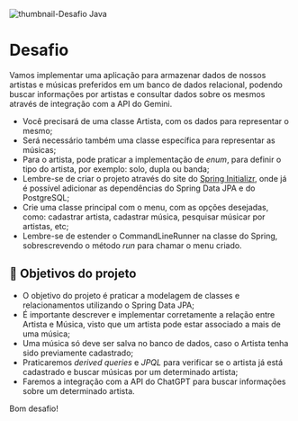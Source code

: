 ![thumbnail-Desafio Java](https://github.com/jacqueline-oliveira/3355-java-desafio/assets/66698429/4b068d55-5cfc-480c-b94f-7d48b3c91eb3)

# Desafio


Vamos implementar uma aplicação para armazenar dados de nossos artistas e músicas preferidos em um banco de dados relacional, podendo buscar informações por artistas e consultar dados sobre os mesmos através de integração com a API do Gemini.

- Você precisará de uma classe Artista, com os dados para representar o mesmo;
- Será necessário também uma classe específica para representar as músicas;
- Para o artista, pode praticar a implementação de *enum*, para definir o tipo do artista, por exemplo: solo, dupla ou banda;
- Lembre-se de criar o projeto através do site do [Spring Initializr](https://start.spring.io/), onde já é possível adicionar as dependências do Spring Data JPA e do PostgreSQL;
- Crie uma classe principal com o menu, com as opções desejadas, como: cadastrar artista, cadastrar música, pesquisar músicar por artistas, etc;
- Lembre-se de estender o CommandLineRunner na classe do Spring, sobrescrevendo o método *run* para chamar o menu criado.



## 🔨 Objetivos do projeto

- O objetivo do projeto é praticar a modelagem de classes e relacionamentos utilizando o Spring Data JPA;
- É importante descrever e implementar corretamente a relação entre Artista e Música, visto que um artista pode estar associado a mais de uma música;
- Uma música só deve ser salva no banco de dados, caso o Artista tenha sido previamente cadastrado;
- Praticaremos *derived queries* e *JPQL* para verificar se o artista já está cadastrado e buscar músicas por um determinado artista;
- Faremos a integração com a API do ChatGPT para buscar informações sobre um determinado artista.



Bom desafio!
